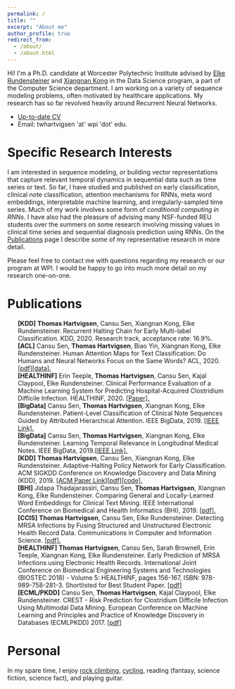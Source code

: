 ```yaml
---
permalink: /
title: ""
excerpt: "About me" 
author_profile: true
redirect_from: 
  - /about/
  - /about.html
---
```



Hi! I'm a Ph.D. candidate at Worcester Polytechnic Institute advised by [Elke Rundensteiner](https://www.wpi.edu/people/faculty/rundenst) and [Xiangnan Kong](https://web.cs.wpi.edu/~xkong/) in the Data Science program, a part of the Computer Science department. I am working on a variety of sequence modeling problems, often motivated by healthcare applications. My research has so far revolved heavily around Recurrent Neural Networks.

<!---
Ultimately I aim to advance sustainability in machine learning and apply machine learning to sustainability challenges, motivated by the low power consumption of the human brain and the massive carbon footprint of modern deep learning. Much of my work has also focused on human health and I look forward to continuing to solve impactful problems in this domain!
-->

- [Up-to-date CV](/files/hartvigsen_cv.pdf)
- Email: twhartvigsen 'at' wpi 'dot' edu.

# Specific Research Interests

I am interested in sequence modeling, or building vector representations that capture relevant temporal dynamics in sequential data such as time series or text. So far, I have studied and published on early classification, clinical note classification, attention mechanisms for RNNs, meta word embeddings, interpretable machine learning, and irregularly-sampled time series. Much of my work involves some form of *conditional computing in RNNs*. I have also had the pleasure of advising many NSF-funded REU students over the summers on some research involving missing values in clinical time series and sequential diagnosis prediction using RNNs. On the [Publications](https://thartvigsen.github.io/publications/) page I describe some of my representative research in more detail.

Please feel free to contact me with questions regarding my research or our program at WPI. I would be happy to go into much more detail on my research one-on-one.

<!---
# Publications
<ul style="list-style: none;">
<li><b>[KDD]</b> Recurrent Halting Chain for Early Multi-label Classification. KDD, 2020. Research track, acceptance rate: 16.9%. <br /> (with Cansu Sen, Xiangnan Kong, and Elke Rundensteiner)</li>
<li><b>[ACL]</b> Human Attention Maps for Text Classification: Do Humans and Neural Networks Focus on the Same Words? ACL, 2020. <a href="files/acl20.pdf">[pdf]</a>.<br /> (with Cansu Sen, Biao Yin, Xiangnan Kong, and Elke Rundensteiner)</li>
<li><b>[HEALTHINF]</b> 
Clinical Performance Evaluation of a Machine Learning System for Predicting Hospital-Acquired Clostridium Difficile Infection. HEALTHINF, 2020. <a href="https://www.scitepress.org/PublicationsDetail.aspx?ID=23u2EM1O4ro%3d&t=1">[Scitepress Link].</a> <br />(with Erin Teeple, Cansu Sen, Kajal Claypool, and Elke Rundensteiner) </li>
<li><b>[BigData]</b> Patient-Level Classification of Clinical Note Sequences Guided by Attributed Hierarchical Attention. IEEE BigData, 2019. <a href="https://ieeexplore.ieee.org/abstract/document/9006403">[IEEE Link].</a><br /> (with Cansu Sen, Xiangnan Kong, and Elke Rundensteiner)</li>
<li><b>[BigData]</b>  Learning Temporal Relevance in Longitudinal Medical Notes. IEEE BigData, 2019. <a href="https://ieeexplore.ieee.org/abstract/document/9006400">[IEEE Link].</a><br /> (with Cansu Sen, Xiangnan Kong, and Elke Rundensteiner)</li>
<li><b>[KDD]</b>  Adaptive-Halting Policy Network for Early Classification. ACM SIGKDD Conference on Knowledge Discovery and Data Mining (KDD), 2019. Research track, acceptance rate: 14%.<a href="https://dl.acm.org/authorize.cfm?key=N688339">[ACM Paper Link]</a><a href="files/kdd19.pdf">[pdf]</a><a href="https://github.com/Thartvigsen/EARLIEST">[code].</a><br /> (with Cansu Sen, Xiangnan Kong, and Elke Rundensteiner)</li>
<li><b>[BHI]</b>  Comparing General and Locally-Learned Word Embeddings for Clinical Text Mining. IEEE International Conference on Biomedical and Health Informatics (BHI), 2019. <a href="files/bhi19.pdf">[pdf].</a><br /> (with Jidapa Thadajarassiri, Cansu Sen, Xiangnan Kong, and Elke Rundensteiner)</li>
<li><b>[CCIS]</b>  Detecting MRSA Infections by Fusing Structured and Unstructured Electronic Health Record Data. Communications in Computer and Information Science. <a href="https://link.springer.com/chapter/10.1007/978-3-030-29196-9_21">[pdf].</a><br /> (with Cansu Sen and Elke Rundensteiner)</li>
<li><b>[HEALTHINF]</b>  Early Prediction of MRSA Infections using Electronic Health Records. International Joint Conference on Biomedical Engineering Systems and Technologies (BIOSTEC 2018) - Volume 5: HEALTHINF, pages 156-167, ISBN: 978-989-758-281-3. Shortlisted for Best Student Paper. <a href="http://www.scitepress.org/Papers/2018/65996/65996.pdf">[pdf]</a><br /> (with Cansu Sen, Sarah Brownell, Erin Teeple, Xiangnan Kong, and Elke Rundensteiner)</li>
<li><b>[ECML/PKDD]</b>  CREST - Risk Prediction for Clostridium Difficile Infection Using Multimodal Data Mining. European Conference on Machine Learning and Principles and Practice of Knowledge Discovery in Databases (ECMLPKDD) 2017. <a href="http://ecmlpkdd2017.ijs.si/papers/paperID487.pdf">[pdf]</a><br /> (with Cansu Sen, Kajal Claypool, and Elke Rundensteiner)</li>
</ul>
-->

# Publications
<ul style="list-style: none;">
<li><b>[KDD]</b> <b>Thomas Hartvigsen</b>, Cansu Sen, Xiangnan Kong, Elke Rundensteiner. Recurrent Halting Chain for Early Multi-label Classification. KDD, 2020. Research track, acceptance rate: 16.9%.</li>
<li><b>[ACL]</b> Cansu Sen, <b>Thomas Hartvigsen</b>, Biao Yin, Xiangnan Kong, Elke Rundensteiner. Human Attention Maps for Text Classification:  Do Humans and Neural Networks Focus on the Same Words? ACL, 2020. <a href="files/acl20.pdf">[pdf]</a><a href="http://davis.wpi.edu/dsrg/PROJECTS/YELPHAT/index.html">[data].</a></li>
<li><b>[HEALTHINF]</b> Erin Teeple, <b>Thomas Hartvigsen</b>, Cansu Sen, Kajal Claypool, Elke Rundensteiner. 
Clinical Performance Evaluation of a Machine Learning System for Predicting Hospital-Acquired Clostridium Difficile Infection. HEALTHINF, 2020. <a href="https://www.scitepress.org/PublicationsDetail.aspx?ID=23u2EM1O4ro%3d&t=1">[Paper].</a></li>
<li><b>[BigData]</b> Cansu Sen, <b>Thomas Hartvigsen</b>, Xiangnan Kong, Elke Rundensteiner. Patient-Level Classification of Clinical Note Sequences Guided by Attributed Hierarchical Attention. IEEE BigData, 2019. <a href="https://ieeexplore.ieee.org/abstract/document/9006403">[IEEE Link].</a></li>
<li><b>[BigData]</b> Cansu Sen, <b>Thomas Hartvigsen</b>, Xiangnan Kong, Elke Rundensteiner. Learning Temporal Relevance in Longitudinal Medical Notes. IEEE BigData, 2019.<a href="https://ieeexplore.ieee.org/abstract/document/9006400">[IEEE Link].</a></li>
<li><b>[KDD]</b> <b>Thomas Hartvigsen</b>, Cansu Sen, Xiangnan Kong, Elke Rundensteiner. Adaptive-Halting Policy Network for Early Classification. ACM SIGKDD Conference on Knowledge Discovery and Data Mining (KDD), 2019. <a href="https://dl.acm.org/authorize.cfm?key=N688339">[ACM Paper Link]</a><a href="files/kdd19.pdf">[pdf]</a><a href="https://github.com/Thartvigsen/EARLIEST">[code].</a></li>
<li><b>[BHI]</b> Jidapa Thadajarassiri, Cansu Sen, <b>Thomas Hartvigsen</b>, Xiangnan Kong, Elke Rundensteiner. Comparing General and Locally-Learned Word Embeddings for Clinical Text Mining. IEEE International Conference on Biomedical and Health Informatics (BHI), 2019. <a href="files/bhi19.pdf">[pdf].</a></li>
<li><b>[CCIS]</b> <b>Thomas Hartvigsen</b>, Cansu Sen, Elke Rundensteiner. Detecting MRSA Infections by Fusing Structured and Unstructured Electronic Health Record Data. Communications in Computer and Information Science. <a href="https://link.springer.com/chapter/10.1007/978-3-030-29196-9_21">[pdf].</a></li>
<li><b>[HEALTHINF]</b> <b>Thomas Hartvigsen</b>, Cansu Sen, Sarah Brownell, Erin Teeple, Xiangnan Kong,  Elke Rundensteiner. Early Prediction of MRSA Infections using Electronic Health Records. International Joint Conference on Biomedical Engineering Systems and Technologies (BIOSTEC 2018) - Volume 5: HEALTHINF, pages 156-167, ISBN: 978-989-758-281-3. Shortlisted for Best Student Paper. <a href="http://www.scitepress.org/Papers/2018/65996/65996.pdf">[pdf]</a></li>
<li><b>[ECML/PKDD]</b> Cansu Sen, <b>Thomas Hartvigsen</b>, Kajal Claypool, Elke Rundensteiner. CREST - Risk Prediction for Clostridium Difficile Infection Using Multimodal Data Mining. European Conference on Machine Learning and Principles and Practice of Knowledge Discovery in Databases (ECMLPKDD) 2017. <a href="http://ecmlpkdd2017.ijs.si/papers/paperID487.pdf">[pdf]</a></li>
</ul>

# Personal

In my spare time, I enjoy [rock climbing](/images/climbing2.jpg), [cycling](/images/bike.jpg), reading (fantasy, science fiction, science fact), and playing guitar.
